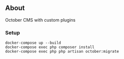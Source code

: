 ## About

October CMS with custom plugins

### Setup

```
docker-compose up --build
docker-compose exec php composer install
docker-compose exec php php artisan october:migrate
```

